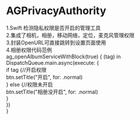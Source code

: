 # AGPrivacyAuthority
1.Swift 检测隐私权限是否开启的管理工具  
2.集成了相机，相册，移动网络，定位，麦克风管理权限  
3.封装OpenURL可直接跳转到设置页面使用  
4.相册权限代码范例  
ag_openAlbumServiceWithBlock(true) { (tag) in  
DispatchQueue.main.async(execute: {  
if tag {//开启权限  
btn.setTitle("开启", for: .normal)  
} else {//权限未开启    
btn.setTitle("相册没开启", for: .normal)  
}  
})  
}


